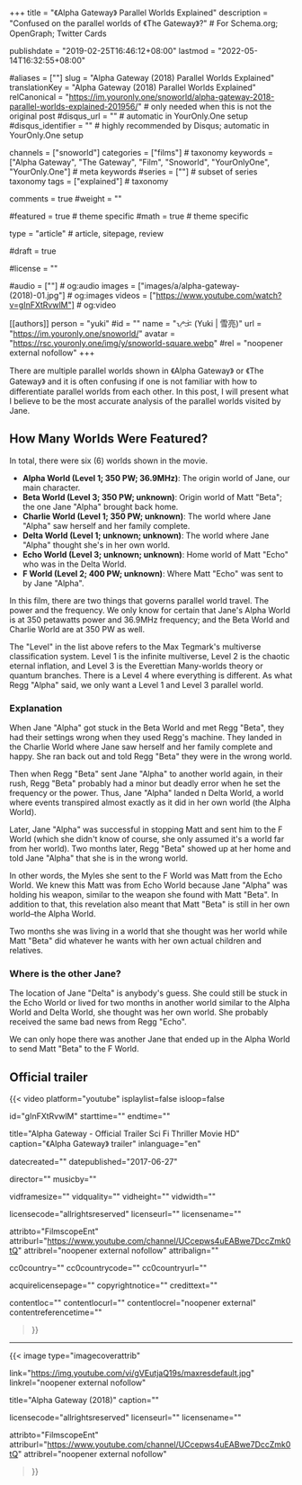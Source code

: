 +++
title = "《Alpha Gateway》 Parallel Worlds Explained"
description = "Confused on the parallel worlds of 《The Gateway》?"	# For Schema.org; OpenGraph; Twitter Cards

publishdate = "2019-02-25T16:46:12+08:00"
lastmod = "2022-05-14T16:32:55+08:00"

#aliases = [""]
slug = "Alpha Gateway (2018) Parallel Worlds Explained"
translationKey = "Alpha Gateway (2018) Parallel Worlds Explained"
relCanonical = "https://im.youronly.one/snoworld/alpha-gateway-2018-parallel-worlds-explained-201956/"														# only needed when this is not the original post
#disqus_url = ""                                                    # automatic in YourOnly.One setup
#disqus_identifier = ""                                             # highly recommended by Disqus; automatic in YourOnly.One setup

channels = ["snoworld"]
categories = ["films"]														# taxonomy
keywords = ["Alpha Gateway", "The Gateway", "Film", "Snoworld", "YourOnlyOne", "YourOnly.One"]															# meta keywords
#series = [""]																# subset of series taxonomy
tags = ["explained"]																	# taxonomy

comments = true
#weight = ""

#featured = true															# theme specific
#math = true																	# theme specific

type = "article"                                                           # article, sitepage, review

#draft = true

#license = ""

#audio = [""]																# og:audio
images = ["images/a/alpha-gateway-(2018)-01.jpg"]    # og:images
videos = ["https://www.youtube.com/watch?v=gInFXtRvwlM"]                               # og:video

[[authors]]
  person = "yuki"
  #id = ""
  name = "ᜌᜓᜃᜒ (Yuki | 雪亮)"
  url = "https://im.youronly.one/snoworld/"
  avatar = "https://rsc.youronly.one/img/y/snoworld-square.webp"
  #rel = "noopener external nofollow"
+++

There are multiple parallel worlds shown in 《Alpha Gateway》 or 《The Gateway》 and it is often confusing if one is not familiar with how to differentiate parallel worlds from each other. In this post, I will present what I believe to be the most accurate analysis of the parallel worlds visited by Jane.

<!--more-->

## How Many Worlds Were Featured?

In total, there were six (6) worlds shown in the movie.

- **Alpha World (Level 1; 350 PW; 36.9MHz)**: The origin world of Jane, our main character.
- **Beta World (Level 3; 350 PW; unknown)**: Origin world of Matt "Beta"; the one Jane "Alpha" brought back home.
- **Charlie World (Level 1; 350 PW; unknown)**: The world where Jane "Alpha" saw herself and her family complete.
- **Delta World (Level 1; unknown; unknown)**: The world where Jane "Alpha" thought she's in her own world.
- **Echo World (Level 3; unknown; unknown)**: Home world of Matt "Echo" who was in the Delta World.
- **F World (Level 2; 400 PW; unknown)**: Where Matt "Echo" was sent to by Jane "Alpha".

In this film, there are two things that governs parallel world travel. The power and the frequency. We only know for certain that Jane's Alpha World is at 350 petawatts power and 36.9MHz frequency; and the Beta World and Charlie World are at 350 PW as well.

The "Level" in the list above refers to the Max Tegmark's multiverse classification system. Level 1 is the infinite multiverse, Level 2 is the chaotic eternal inflation, and Level 3 is the Everettian Many-worlds theory or quantum branches. There is a Level 4 where everything is different. As what Regg "Alpha" said, we only want a Level 1 and Level 3 parallel world.

### Explanation

When Jane "Alpha" got stuck in the Beta World and met Regg "Beta", they had their settings wrong when they used Regg's machine. They landed in the Charlie World where Jane saw herself and her family complete and happy. She ran back out and told Regg "Beta" they were in the wrong world.

Then when Regg "Beta" sent Jane "Alpha" to another world again, in their rush, Regg "Beta" probably had a minor but deadly error when he set the frequency or the power. Thus, Jane "Alpha" landed n Delta World, a world where events transpired almost exactly as it did in her own world (the Alpha World).

Later, Jane "Alpha" was successful in stopping Matt and sent him to the F World (which she didn't know of course, she only assumed it's a world far from her world). Two months later, Regg "Beta" showed up at her home and told Jane "Alpha" that she is in the wrong world.

In other words, the Myles she sent to the F World was Matt from the Echo World. We knew this Matt was from Echo World because Jane "Alpha" was holding his weapon, similar to the weapon she found with Matt "Beta". In addition to that, this revelation also meant that Matt "Beta" is still in her own world–the Alpha World.

Two months she was living in a world that she thought was her world while Matt "Beta" did whatever he wants with her own actual children and relatives.

### Where is the other Jane?

The location of Jane "Delta" is anybody's guess. She could still be stuck in the Echo World or lived for two months in another world similar to the Alpha World and Delta World, she thought was her own world. She probably received the same bad news from Regg "Echo".

We can only hope there was another Jane that ended up in the Alpha World to send Matt "Beta" to the F World.

## Official trailer

{{< video
  platform="youtube"
  isplaylist=false
  isloop=false

  id="gInFXtRvwlM"
  starttime=""
  endtime=""

  title="Alpha Gateway - Official Trailer Sci Fi Thriller Movie HD"
  caption="《Alpha Gateway》 trailer"
  inlanguage="en"

  datecreated=""
  datepublished="2017-06-27"

  director=""
  musicby=""

  vidframesize=""
  vidquality=""
  vidheight=""
  vidwidth=""

  licensecode="allrightsreserved"
  licenseurl=""
  licensename=""

  attribto="FilmscopeEnt"
  attriburl="https://www.youtube.com/channel/UCcepws4uEABwe7DccZmk0tQ"
  attribrel="noopener external nofollow"
  attribalign=""

  cc0country=""
  cc0countrycode=""
  cc0countryurl=""

  acquirelicensepage=""
  copyrightnotice=""
  credittext=""

  contentloc=""
  contentlocurl=""
  contentlocrel="noopener external"
  contentreferencetime=""
>}}

---

{{< image
  type="imagecoverattrib"

  link="https://img.youtube.com/vi/gVEutjaQ19s/maxresdefault.jpg"
  linkrel="noopener external nofollow"

  title="Alpha Gateway (2018)"
  caption=""

  licensecode="allrightsreserved"
  licenseurl=""
  licensename=""

  attribto="FilmscopeEnt"
  attriburl="https://www.youtube.com/channel/UCcepws4uEABwe7DccZmk0tQ"
  attribrel="noopener external nofollow"
>}}
